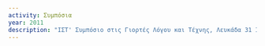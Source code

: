 ```yaml
---
activity: Συμπόσια
year: 2011
description: "ΙΣΤ' Συμπόσιο στις Γιορτές Λόγου και Τέχνης, Λευκάδα 31 Ιουλίου -1 Αυγούστου 2011, *Σύγχρονοι Λευκάδιοι δημιουργοί. Θέατρο - Κινηματογράφος: Ηλίας Λογοθέτης. Ζωγραφική: Κώστας Γλένης και Σωτήρης Θεριανός.* Τα [*Πρακτικά*](/publications/praktika_symposiwn/praktika_symposiwn_16-17-18.html) εκδόθηκαν το 2015."
---
```

